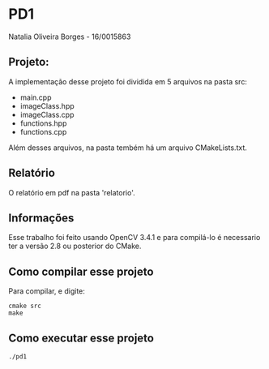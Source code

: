 # PD1

Natalia Oliveira Borges - 16/0015863

## Projeto:

A implementação desse projeto foi dividida em 5 arquivos na pasta src:

* main.cpp
* imageClass.hpp
* imageClass.cpp
* functions.hpp
* functions.cpp

Além desses arquivos, na pasta tembém há um arquivo CMakeLists.txt.

## Relatório

O relatório em pdf na pasta 'relatorio'.

## Informações

Esse trabalho foi feito usando OpenCV 3.4.1 e para compilá-lo é necessario ter a versão 2.8 ou posterior do CMake.

## Como compilar esse projeto

Para compilar, e digite:

```
cmake src
make
```

## Como executar esse projeto

```
./pd1
```

